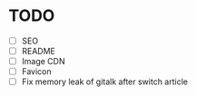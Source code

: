 # TODO

- [ ] SEO
- [ ] README
- [ ] Image CDN
- [ ] Favicon
- [ ] Fix memory leak of gitalk after switch article
